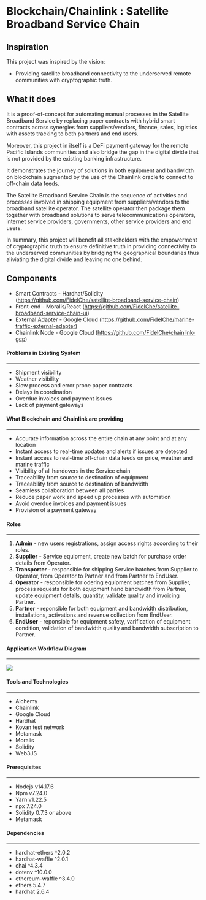 # Blockchain/Chainlink : Satellite Broadband Service Chain

## Inspiration

This project was inspired by the vision:

  * Providing satellite broadband connectivity to the underserved remote communities with cryptographic truth.

## What it does

It is a proof-of-concept for automating manual processes in the Satellite Broadband Service by replacing paper contracts with hybrid smart contracts across synergies from suppliers/vendors, finance, sales, logistics with assets tracking to both partners and end users.

Moreover, this project in itself is a DeFi payment gateway for the remote Pacific Islands communities and also bridge the gap in the digital divide that is not provided by the existing banking infrastructure.

It demonstrates the journey of solutions in both equipment and bandwidth on blockchain augmented by the use of the Chainlink oracle to connect to off-chain data feeds.

The Satellite Broadband Service Chain is the sequence of activities and processes involved in shipping equipment from suppliers/vendors to the broadband satellite operator. The satellite operator then package them together with broadband solutions to serve telecommunications operators, internet service providers, governments, other service providers and end users.

In summary, this project will benefit all stakeholders with the empowerment of cryptographic truth to ensure definitive truth in providing connectivity to the underserved communities by bridging the geographical boundaries thus aliviating the digital divide and leaving no one behind.

## Components
- Smart Contracts - Hardhat/Solidity (https://github.com/FidelChe/satellite-broadband-service-chain)
- Front-end - Moralis/React (https://github.com/FidelChe/satellite-broadband-service-chain-ui)
- External Adapter - Google Cloud (https://github.com/FidelChe/marine-traffic-external-adapter)
- Chainlink Node - Google Cloud (https://github.com/FidelChe/chainlink-gcp)

#### Problems in Existing System
---
- Shipment visibility
- Weather visibility
- Slow process and error prone paper contracts
- Delays in coordination
- Overdue invoices and payment issues
- Lack of payment gateways

#### What Blockchain and Chainlink are providing
---
- Accurate information across the entire chain at any point and at any location
- Instant access to real-time updates and alerts if issues are detected
- Instant access to real-time off-chain data feeds on price, weather and marine traffic
- Visibility of all handovers in the Service chain
- Traceability from source to destination of equipment
- Traceability from source to destination of bandwidth
- Seamless collaboration between all parties
- Reduce paper work and speed up processes with automation
- Avoid overdue invoices and payment issues
- Provision of a payment gateway

#### Roles
---
1. **Admin** - new users registrations, assign access rights according to their roles.
2. **Supplier** - Service equipment, create new batch for purchase order details from Operator.  
3. **Transporter** - responsible for shipping Service batches from Supplier to Operator, from Operator to Partner and from Partner to EndUser.
4. **Operator** - responsible for odering equipment batches from Supplier, process requests for both equipment hand bandwidth from Partner, update equipment details, quantity, validate quality and invoicing Partner.
5. **Partner** - reponsible for both equipment and bandwidth distribution, installations, activations and revenue collection from EndUser. 
6. **EndUser** - reponsible for equipment safety, varification of equipment condition, validation of bandwidth quality and bandwidth subscription to Partner. 

#### Application Workflow Diagram
---
![](https://github.com/FidelChe/satellite-broadband-service-chain/blob/main/workflow/Workflow.png)

#### Tools and Technologies
---
- Alchemy
- Chainlink
- Google Cloud
- Hardhat
- Kovan test network 
- Metamask
- Moralis 
- Solidity 
- Web3JS

#### Prerequisites
---
- Nodejs v14.17.6
- Npm v7.24.0
- Yarn v1.22.5
- npx 7.24.0
- Solidity 0.7.3 or above
- Metamask

#### Dependencies
---
- hardhat-ethers ^2.0.2
- hardhat-waffle ^2.0.1
- chai ^4.3.4
- dotenv ^10.0.0
- ethereum-waffle ^3.4.0
- ethers 5.4.7
- hardhat 2.6.4
